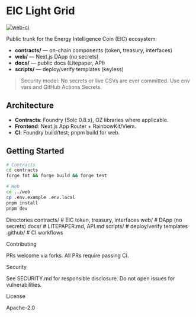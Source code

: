 # EIC Light Grid
[![web-ci](https://github.com/eickommanderaeon/eic-light-grid/actions/workflows/web-ci.yml/badge.svg)](https://github.com/eickommanderaeon/eic-light-grid/actions/workflows/web-ci.yml)


Public trunk for the Energy Intelligence Coin (EIC) ecosystem:
- **contracts/** — on-chain components (token, treasury, interfaces)
- **web/** — Next.js DApp (no secrets)
- **docs/** — public docs (Litepaper, API)
- **scripts/** — deploy/verify templates (keyless)

> Security model: No secrets or live CSVs are ever committed. Use env vars and GitHub Actions Secrets.

## Architecture
- **Contracts**: Foundry (Solc 0.8.x), OZ libraries where applicable.
- **Frontend**: Next.js App Router + RainbowKit/Viem.
- **CI**: Foundry build/test; pnpm build for web.

## Getting Started
```bash
# Contracts
cd contracts
forge fmt && forge build && forge test

# Web
cd ../web
cp .env.example .env.local
pnpm install
pnpm dev
```

Directories
contracts/    # EIC token, treasury, interfaces
web/          # DApp (no secrets)
docs/         # LITEPAPER.md, API.md
scripts/      # deploy/verify templates
.github/      # CI workflows

Contributing

PRs welcome via forks. All PRs require passing CI.

Security

See SECURITY.md for responsible disclosure. Do not open issues for vulnerabilities.

License

Apache-2.0
